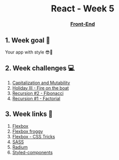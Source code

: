 <h1 align="center">React - Week 5</h1>
<h3 align="center"><a href="https://www.techopedia.com/definition/29569/front-end-developer" target="_blank">Front-End</a></h3>

## 1. Week goal 🏁
<p>Your app with style 😎🎨</p>

## 2. Week challenges 💻
1. [Capitalization and Mutability](https://www.codewars.com/kata/595970246c9b8fa0a8000086)
2. [Holiday III - Fire on the boat](https://www.codewars.com/kata/57e8fba2f11c647abc000944)
3. [Recursion #2 - Fibonacci](https://www.codewars.com/kata/569512b7707bc1b88200002f)
4. [Recursion #1 - Factorial](https://www.codewars.com/kata/5694cb0ec554589633000036)

## 3. Week links 🔗
1. [Flexbox](https://www.youtube.com/watch?v=JJSoEo8JSnc)
2. [Flexbox froggy](https://flexboxfroggy.com/)
3. [Flexbox - CSS Tricks](https://css-tricks.com/snippets/css/a-guide-to-flexbox/)
4. [SASS](https://www.youtube.com/watch?v=Zz6eOVaaelI)
5. [Radium](https://formidable.com/open-source/radiu)
6. [Styled-components](https://styled-components.com/)